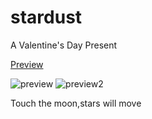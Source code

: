 # stardust
A Valentine's Day Present

[Preview](https://lainnetwork.github.io/stardust/index.html)

![preview](https://lainnetwork.github.io/stardust/preview0.gif)
![preview2](https://lainnetwork.github.io/stardust/preview1.gif)

Touch the moon,stars will move


